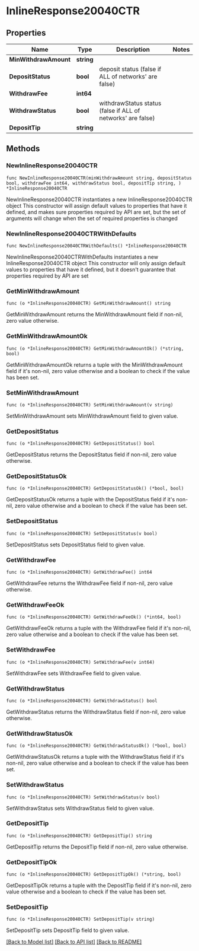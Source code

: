 # InlineResponse20040CTR

## Properties

Name | Type | Description | Notes
------------ | ------------- | ------------- | -------------
**MinWithdrawAmount** | **string** |  | 
**DepositStatus** | **bool** | deposit status (false if ALL of networks&#39; are false) | 
**WithdrawFee** | **int64** |  | 
**WithdrawStatus** | **bool** | withdrawStatus status (false if ALL of networks&#39; are false) | 
**DepositTip** | **string** |  | 

## Methods

### NewInlineResponse20040CTR

`func NewInlineResponse20040CTR(minWithdrawAmount string, depositStatus bool, withdrawFee int64, withdrawStatus bool, depositTip string, ) *InlineResponse20040CTR`

NewInlineResponse20040CTR instantiates a new InlineResponse20040CTR object
This constructor will assign default values to properties that have it defined,
and makes sure properties required by API are set, but the set of arguments
will change when the set of required properties is changed

### NewInlineResponse20040CTRWithDefaults

`func NewInlineResponse20040CTRWithDefaults() *InlineResponse20040CTR`

NewInlineResponse20040CTRWithDefaults instantiates a new InlineResponse20040CTR object
This constructor will only assign default values to properties that have it defined,
but it doesn't guarantee that properties required by API are set

### GetMinWithdrawAmount

`func (o *InlineResponse20040CTR) GetMinWithdrawAmount() string`

GetMinWithdrawAmount returns the MinWithdrawAmount field if non-nil, zero value otherwise.

### GetMinWithdrawAmountOk

`func (o *InlineResponse20040CTR) GetMinWithdrawAmountOk() (*string, bool)`

GetMinWithdrawAmountOk returns a tuple with the MinWithdrawAmount field if it's non-nil, zero value otherwise
and a boolean to check if the value has been set.

### SetMinWithdrawAmount

`func (o *InlineResponse20040CTR) SetMinWithdrawAmount(v string)`

SetMinWithdrawAmount sets MinWithdrawAmount field to given value.


### GetDepositStatus

`func (o *InlineResponse20040CTR) GetDepositStatus() bool`

GetDepositStatus returns the DepositStatus field if non-nil, zero value otherwise.

### GetDepositStatusOk

`func (o *InlineResponse20040CTR) GetDepositStatusOk() (*bool, bool)`

GetDepositStatusOk returns a tuple with the DepositStatus field if it's non-nil, zero value otherwise
and a boolean to check if the value has been set.

### SetDepositStatus

`func (o *InlineResponse20040CTR) SetDepositStatus(v bool)`

SetDepositStatus sets DepositStatus field to given value.


### GetWithdrawFee

`func (o *InlineResponse20040CTR) GetWithdrawFee() int64`

GetWithdrawFee returns the WithdrawFee field if non-nil, zero value otherwise.

### GetWithdrawFeeOk

`func (o *InlineResponse20040CTR) GetWithdrawFeeOk() (*int64, bool)`

GetWithdrawFeeOk returns a tuple with the WithdrawFee field if it's non-nil, zero value otherwise
and a boolean to check if the value has been set.

### SetWithdrawFee

`func (o *InlineResponse20040CTR) SetWithdrawFee(v int64)`

SetWithdrawFee sets WithdrawFee field to given value.


### GetWithdrawStatus

`func (o *InlineResponse20040CTR) GetWithdrawStatus() bool`

GetWithdrawStatus returns the WithdrawStatus field if non-nil, zero value otherwise.

### GetWithdrawStatusOk

`func (o *InlineResponse20040CTR) GetWithdrawStatusOk() (*bool, bool)`

GetWithdrawStatusOk returns a tuple with the WithdrawStatus field if it's non-nil, zero value otherwise
and a boolean to check if the value has been set.

### SetWithdrawStatus

`func (o *InlineResponse20040CTR) SetWithdrawStatus(v bool)`

SetWithdrawStatus sets WithdrawStatus field to given value.


### GetDepositTip

`func (o *InlineResponse20040CTR) GetDepositTip() string`

GetDepositTip returns the DepositTip field if non-nil, zero value otherwise.

### GetDepositTipOk

`func (o *InlineResponse20040CTR) GetDepositTipOk() (*string, bool)`

GetDepositTipOk returns a tuple with the DepositTip field if it's non-nil, zero value otherwise
and a boolean to check if the value has been set.

### SetDepositTip

`func (o *InlineResponse20040CTR) SetDepositTip(v string)`

SetDepositTip sets DepositTip field to given value.



[[Back to Model list]](../README.md#documentation-for-models) [[Back to API list]](../README.md#documentation-for-api-endpoints) [[Back to README]](../README.md)


